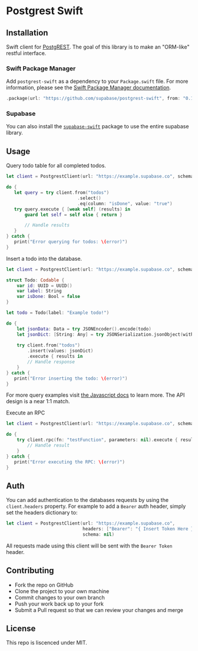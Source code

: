# Postgrest Swift

## Installation

Swift client for [PostgREST](https://postgrest.org). The goal of this library is to make an "ORM-like" restful interface. 

### Swift Package Manager

Add `postgrest-swift` as a dependency to your `Package.swift` file. For more information, please see the [Swift Package Manager documentation](https://github.com/apple/swift-package-manager/tree/master/Documentation).

```swift
.package(url: "https://github.com/supabase/postgrest-swift", from: "0.1.0")
```

### Supabase

You can also install the [ `supabase-swift`](https://github.com/supabase/supabase-swift) package to use the entire supabase library.

## Usage

Query todo table for all completed todos.
```swift
let client = PostgrestClient(url: "https://example.supabase.co", schema: nil)

do {
   let query = try client.from("todos")
                           .select()
                           .eq(column: "isDone", value: "true")
   try query.execute { [weak self] (results) in
       guard let self = self else { return }

       // Handle results
   }
} catch {
   print("Error querying for todos: \(error)")
}
```

Insert a todo into the database.
```swift
let client = PostgrestClient(url: "https://example.supabase.co", schema: nil)

struct Todo: Codable {
    var id: UUID = UUID()
    var label: String
    var isDone: Bool = false
}

let todo = Todo(label: "Example todo!")

do {
    let jsonData: Data = try JSONEncoder().encode(todo)
    let jsonDict: [String: Any] = try JSONSerialization.jsonObject(with: jsonData, options: .allowFragments))
    
    try client.from("todos")    
        .insert(values: jsonDict)
        .execute { results in
        // Handle response
    }
} catch {
   print("Error inserting the todo: \(error)")
}
```

For more query examples visit [the Javascript docs](https://supabase.io/docs/reference/javascript/select) to learn more. The API design is a near 1:1 match.

Execute an RPC
```swift
let client = PostgrestClient(url: "https://example.supabase.co", schema: nil)

do {
    try client.rpc(fn: "testFunction", parameters: nil).execute { result in
        // Handle result
    }
} catch {
   print("Error executing the RPC: \(error)")
}
```

## Auth

You can add authentication to the databases requests by using the `client.headers` property. For example to add a `Bearer` auth header, simply set the headers dictionary to:
```swift
let client = PostgrestClient(url: "https://example.supabase.co",
                             headers: ["Bearer": "{ Insert Token Here }"]
                             schema: nil)
```
All requests made using this client will be sent with the `Bearer Token` header.

## Contributing

- Fork the repo on GitHub
- Clone the project to your own machine
- Commit changes to your own branch
- Push your work back up to your fork
- Submit a Pull request so that we can review your changes and merge

## License

This repo is liscenced under MIT.

